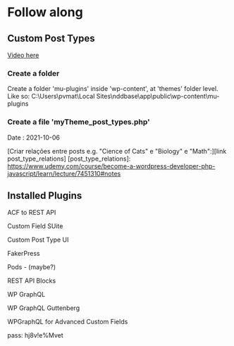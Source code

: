# Follow along

## Custom Post Types

[Video here](https://www.udemy.com/course/become-a-wordpress-developer-php-javascript/learn/lecture/7343034#notes)
### Create a folder
Create a folder 'mu-plugins' inside 'wp-content', at 'themes' folder level. 
Like so: C:\Users\pvmat\Local Sites\nddbase\app\public\wp-content\mu-plugins

### Create a file 'myTheme_post_types.php'


Date : 2021-10-06

[Criar relações entre posts e.g. "Cience of Cats" e "Biology" e "Math":][link post_type_relations]
[post_type_relations]: https://www.udemy.com/course/become-a-wordpress-developer-php-javascript/learn/lecture/7451310#notes

## Installed Plugins

ACF to REST API

Custom Field SUite

Custom Post Type UI

FakerPress

Pods - (maybe?)

REST API Blocks

WP GraphQL

WP GraphQL Guttenberg

WPGraphQL for Advanced Custom Fields

pass: 
hj8v!e%Mvet

